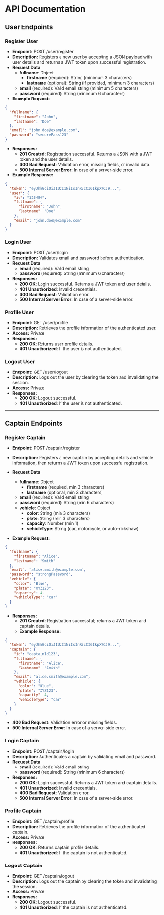 # API Documentation

## User Endpoints

### Register User
- **Endpoint:** POST /user/register
- **Description:** Registers a new user by accepting a JSON payload with user details and returns a JWT token upon successful registration.
- **Request Data:**
  - **fullname**: Object
    - **firstname** (required): String (minimum 3 characters)
    - **lastname** (optional): String (if provided, minimum 3 characters)
  - **email** (required): Valid email string (minimum 5 characters)
  - **password** (required): String (minimum 6 characters)
- **Example Request:**
```json
{
  "fullname": {
    "firstname": "John",
    "lastname": "Doe"
  },
  "email": "john.doe@example.com",
  "password": "securePass123"
}
```
- **Responses:**
  - **201 Created**: Registration successful. Returns a JSON with a JWT token and the user details.
  - **400 Bad Request**: Validation error, missing fields, or invalid data.
  - **500 Internal Server Error**: In case of a server-side error.
- **Example Response:**
```json
{
  "token": "eyJhbGciOiJIUzI1NiIsInR5cCI6IkpXVCJ9...",
  "user": {
    "id": "123456",
    "fullname": {
      "firstname": "John",
      "lastname": "Doe"
    },
    "email": "john.doe@example.com"
  }
}
```

### Login User
- **Endpoint:** POST /user/login
- **Description:** Validates email and password before authentication.
- **Request Data:**
  - **email** (required): Valid email string
  - **password** (required): String (minimum 6 characters)
- **Responses:**
  - **200 OK**: Login successful. Returns a JWT token and user details.
  - **401 Unauthorized**: Invalid credentials.
  - **400 Bad Request**: Validation error.
  - **500 Internal Server Error**: In case of a server-side error.

### Profile User
- **Endpoint:** GET /user/profile
- **Description:** Retrieves the profile information of the authenticated user.
- **Access:** Private
- **Responses:**
  - **200 OK**: Returns user profile details.
  - **401 Unauthorized**: If the user is not authenticated.

### Logout User
- **Endpoint:** GET /user/logout
- **Description:** Logs out the user by clearing the token and invalidating the session.
- **Access:** Private
- **Responses:**
  - **200 OK**: Logout successful.
  - **401 Unauthorized**: If the user is not authenticated.

---

## Captain Endpoints

### Register Captain
- **Endpoint:** POST /captain/register
- **Description:** Registers a new captain by accepting details and vehicle information, then returns a JWT token upon successful registration.
- **Request Data:**

  - **fullname**: Object
    - **firstname** (required, min 3 characters)
    - **lastname** (optional, min 3 characters)
  - **email** (required): Valid email string
  - **password** (required): String (min 6 characters)
  - **vehicle**: Object
    - **color**: String (min 3 characters)
    - **plate**: String (min 3 characters)
    - **capacity**: Number (min 1)
    - **vehicleType**: String (car, motorcycle, or auto-rickshaw)
    
- **Example Request:**
```json
{
  "fullname": {
    "firstname": "Alice",
    "lastname": "Smith"
  },
  "email": "alice.smith@example.com",
  "password": "strongPassword",
  "vehicle": {
    "color": "Blue",
    "plate": "XYZ123",
    "capacity": 4,
    "vehicleType": "car"
  }
}
```
- **Responses:**
  - **201 Created**: Registration successful; returns a JWT token and captain details.
  - **Example Response:**
```json
{
  "token": "eyJhbGciOiJIUzI1NiIsInR5cCI6IkpXVCJ9...",
  "captain": {
    "id": "captainId123",
    "fullname": {
      "firstname": "Alice",
      "lastname": "Smith"
    },
    "email": "alice.smith@example.com",
    "vehicle": {
      "color": "Blue",
      "plate": "XYZ123",
      "capacity": 4,
      "vehicleType": "car"
    }
  }
}
```
  - **400 Bad Request**: Validation error or missing fields.
  - **500 Internal Server Error**: In case of a server-side error.

### Login Captain
- **Endpoint:** POST /captain/login
- **Description:** Authenticates a captain by validating email and password.
- **Request Data:**
  - **email** (required): Valid email string
  - **password** (required): String (minimum 6 characters)
- **Responses:**
  - **200 OK**: Login successful. Returns a JWT token and captain details.
  - **401 Unauthorized**: Invalid credentials.
  - **400 Bad Request**: Validation error.
  - **500 Internal Server Error**: In case of a server-side error.

### Profile Captain
- **Endpoint:** GET /captain/profile
- **Description:** Retrieves the profile information of the authenticated captain.
- **Access:** Private
- **Responses:**
  - **200 OK**: Returns captain profile details.
  - **401 Unauthorized**: If the captain is not authenticated.

### Logout Captain
- **Endpoint:** GET /captain/logout
- **Description:** Logs out the captain by clearing the token and invalidating the session.
- **Access:** Private
- **Responses:**
  - **200 OK**: Logout successful.
  - **401 Unauthorized**: If the captain is not authenticated.
